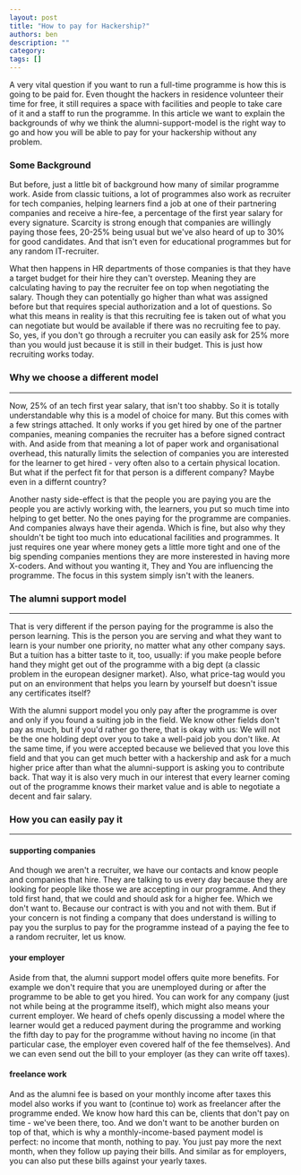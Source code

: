 ```yaml
---
layout: post
title: "How to pay for Hackership?"
authors: ben
description: ""
category: 
tags: []
---
```


A very vital question if you want to run a full-time programme is how this is going to be paid for. Even thought the hackers in residence volunteer their time for free, it still requires a space with facilities and people to take care of it and a staff to run the programme. In this article we want to explain the backgrounds of why we think the alumni-support-model is the right way to go and how you will be able to pay for your hackership without any problem.

### Some Background
But before, just a little bit of background how many of similar programme work. Aside from classic tuitions, a lot of programmes also work as recruiter for tech companies, helping learners find a job at one of their partnering companies and receive a hire-fee, a percentage of the first year salary for every signature. Scarcity is strong enough that companies are willingly paying those fees, 20-25% being usual but we've also heard of up to 30% for good candidates. And that isn't even for educational programmes but for any random IT-recruiter.

What then happens in HR departments of those companies is that they have a target budget for their hire they can't overstep. Meaning they are calculating having to pay the recruiter fee on top when negotiating the salary. Though they can potentially go higher than what was assigned before but that requires special authorization and a lot of questions. So what this means in reality is that this recruiting fee is taken out of what you can negotiate but would be available if there was no recruiting fee to pay. So, yes, if you don't go through a recruiter you can easily ask for 25% more than you would just because it is still in their budget. This is just how recruiting works today.


### Why we choose a different model

----

Now, 25% of an tech first year salary, that isn't too shabby. So it is totally understandable why this is a model of choice for many. But this comes with a few strings attached. It only works if you get hired by one of the partner companies, meaning companies the recruiter has a before signed contract with. And aside from that meaning a lot of paper work and organisational overhead, this naturally limits the selection of companies you are interested for the learner to get hired - very often also to a certain physical location. But what if the perfect fit for that person is a different company? Maybe even in a differnt country? 

Another nasty side-effect is that the people you are paying you are the people you are activly working with, the learners, you put so much time into helping to get better. No the ones paying for the programme are companies. And companies always have their agenda. Which is fine, but also why they shouldn't be tight too much into educational facilities and programmes. It just requires one year where money gets a little more tight and one of the big spending companies mentions they are more insterested in having more X-coders. And without you wanting it, They and You are influencing the programme. The focus in this system simply isn't with the leaners.


### The alumni support model
----

That is very different if the person paying for the programme is also the person learning. This is the person you are serving and what they want to learn is your number one priority, no matter what any other company says. But a tuition has a bitter taste to it, too, usually: if you make people before hand they might get out of the programme with a big dept (a classic problem in the european designer market). Also, what price-tag would you put on an environment that helps you learn by yourself but doesn't issue any certificates itself?

With the alumni support model you only pay after the programme is over and only if you found a suiting job in the field. We know other fields don't pay as much, but if you'd rather go there, that is okay with us: We will not be the one holding dept over you to take a well-paid job you don't like. At the same time, if you were accepted because we believed that you love this field and that you can get much better with a hackership and ask for a much higher price after than what the alumni-support is asking you to contribute back. That way it is also very much in our interest that every learner coming out of the programme knows their market value and is able to negotiate a decent and fair salary.


### How you can easily pay it
----

#### supporting companies
And though we aren't a recruiter, we have our contacts and know people and companies that hire. They are talking to us every day because they are looking for people like those we are accepting in our programme. And they told first hand, that we could and should ask for a higher fee. Which we don't want to. Because our contract is with you and not with them. But if your concern is not finding a company that does understand is willing to pay you the surplus to pay for the programme instead of a paying the fee to a random recruiter, let us know.

#### your employer
Aside from that, the alumni support model offers quite more benefits. For example we don't require that you are unemployed during or after the programme to be able to get you hired. You can work for any company (just not while being at the programme itself), which might also means your current employer. We heard of chefs openly discussing a model where the learner would get a reduced payment during the programme and working the fifth day to pay for the programme without having no income (in that particular case, the employer even covered half of the fee themselves). And we can even send out the bill to your employer (as they can write off taxes).

#### freelance work
And as the alumni fee is based on your monthly income after taxes this model also works if you want to (continue to) work as freelancer after the programme ended. We know how hard this can be, clients that don't pay on time - we've been there, too. And we don't want to be another burden on top of that, which is why a monthly-income-based payment model is perfect: no income that month, nothing to pay. You just pay more the next month, when they follow up paying their bills. And similar as for employers, you can also put these bills against your yearly taxes.